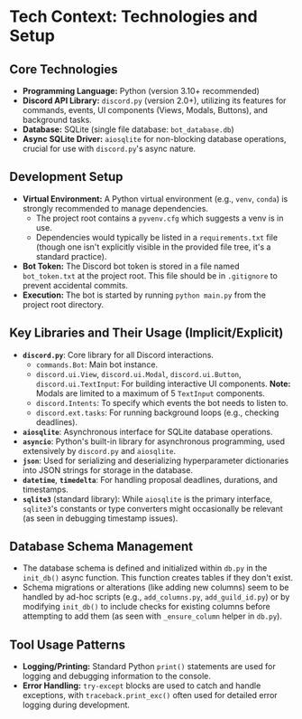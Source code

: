# Tech Context: Technologies and Setup

## Core Technologies

*   **Programming Language:** Python (version 3.10+ recommended)
*   **Discord API Library:** `discord.py` (version 2.0+), utilizing its features for commands, events, UI components (Views, Modals, Buttons), and background tasks.
*   **Database:** SQLite (single file database: `bot_database.db`)
*   **Async SQLite Driver:** `aiosqlite` for non-blocking database operations, crucial for use with `discord.py`'s async nature.

## Development Setup

*   **Virtual Environment:** A Python virtual environment (e.g., `venv`, `conda`) is strongly recommended to manage dependencies.
    *   The project root contains a `pyvenv.cfg` which suggests a venv is in use.
    *   Dependencies would typically be listed in a `requirements.txt` file (though one isn't explicitly visible in the provided file tree, it's a standard practice).
*   **Bot Token:** The Discord bot token is stored in a file named `bot_token.txt` at the project root. This file should be in `.gitignore` to prevent accidental commits.
*   **Execution:** The bot is started by running `python main.py` from the project root directory.

## Key Libraries and Their Usage (Implicit/Explicit)

*   **`discord.py`**: Core library for all Discord interactions.
    *   `commands.Bot`: Main bot instance.
    *   `discord.ui.View`, `discord.ui.Modal`, `discord.ui.Button`, `discord.ui.TextInput`: For building interactive UI components. **Note:** Modals are limited to a maximum of 5 `TextInput` components.
    *   `discord.Intents`: To specify which events the bot needs to listen to.
    *   `discord.ext.tasks`: For running background loops (e.g., checking deadlines).
*   **`aiosqlite`**: Asynchronous interface for SQLite database operations.
*   **`asyncio`**: Python's built-in library for asynchronous programming, used extensively by `discord.py` and `aiosqlite`.
*   **`json`**: Used for serializing and deserializing hyperparameter dictionaries into JSON strings for storage in the database.
*   **`datetime`**, **`timedelta`**: For handling proposal deadlines, durations, and timestamps.
*   **`sqlite3`** (standard library): While `aiosqlite` is the primary interface, `sqlite3`'s constants or type converters might occasionally be relevant (as seen in debugging timestamp issues).

## Database Schema Management

*   The database schema is defined and initialized within `db.py` in the `init_db()` async function. This function creates tables if they don't exist.
*   Schema migrations or alterations (like adding new columns) seem to be handled by ad-hoc scripts (e.g., `add_columns.py`, `add_guild_id.py`) or by modifying `init_db()` to include checks for existing columns before attempting to add them (as seen with `_ensure_column` helper in `db.py`).

## Tool Usage Patterns

*   **Logging/Printing:** Standard Python `print()` statements are used for logging and debugging information to the console.
*   **Error Handling:** `try-except` blocks are used to catch and handle exceptions, with `traceback.print_exc()` often used for detailed error logging during development.